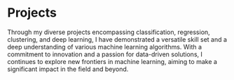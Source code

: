 # Projects
Through my diverse projects encompassing classification, regression, clustering, and deep learning, I have demonstrated a versatile skill set and a deep understanding of various machine learning algorithms. With a commitment to innovation and a passion for data-driven solutions, I continues to explore new frontiers in machine learning, aiming to make a significant impact in the field and beyond.
